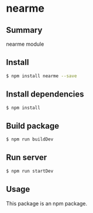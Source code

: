 # nearme

## Summary

nearme module

## Install

```sh
$ npm install nearme --save
```
## Install dependencies
```sh
$ npm install
```

## Build package
```sh 
$ npm run buildDev 
```

## Run server
```sh
$ npm run startDev
```

## Usage
This package is an npm package.

